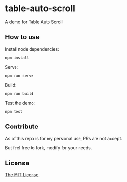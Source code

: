 # table-auto-scroll

A demo for Table Auto Scroll.

## How to use

Install node dependencies:

```shell
npm install
```

Serve:

```shell
npm run serve
```

Build:

```shell
npm run build
```

Test the demo:

```shell
npm test
```

## Contribute

As of this repo is for my persional use, PRs are not accept.

But feel free to fork, modify for your needs.

## License

[The MIT License](LICENSE).
